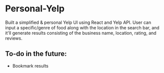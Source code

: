# Personal-Yelp

Built a simplified & personal Yelp UI using React and Yelp API. User can input a specific/genre of food along with the location in the search bar, and it'll generate results consisting of the business name, location, rating, and reviews. 

## To-do in the future:
- Bookmark results
